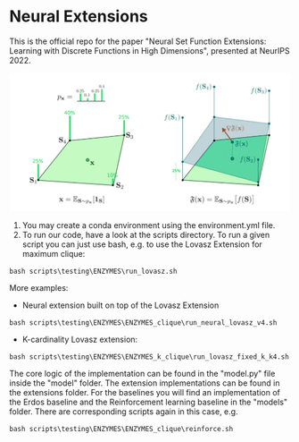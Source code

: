 # Neural Extensions
This is the official repo for the paper  "Neural Set Function Extensions: Learning with Discrete Functions in High Dimensions", presented at NeurIPS 2022. 

![alt text](https://github.com/Stalence/NeuralExt/blob/main/extensions.jpg)



1. You may create a conda environment using the environment.yml file.
2. To run our code, have a look at the scripts directory. To run a given script you can just use bash, e.g. to use the Lovasz Extension for maximum clique:
```
bash scripts\testing\ENZYMES\run_lovasz.sh
```
More examples:
- Neural extension built on top of the Lovasz Extension
 ```
bash scripts\testing\ENZYMES\ENZYMES_clique\run_neural_lovasz_v4.sh
```
- K-cardinality Lovasz extension:
 ```
bash scripts\testing\ENZYMES\ENZYMES_k_clique\run_lovasz_fixed_k_k4.sh
```

The core logic of the implementation can be found in the "model.py" file inside the "model" folder. 
The extension implementations can be found in the extensions folder.
For the baselines you will find an implementation of the Erdos baseline and the Reinforcement learning baseline in the "models" folder. There are corresponding scripts again in this case, e.g.
 ```
bash scripts\testing\ENZYMES\ENZYMES_clique\reinforce.sh
```
